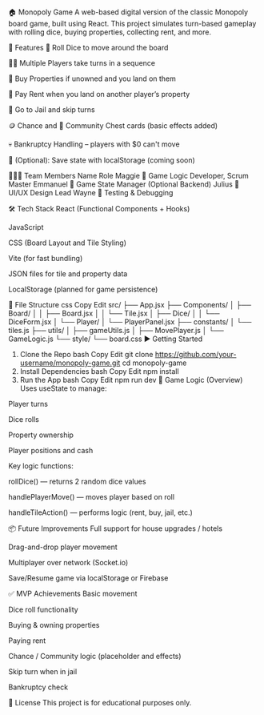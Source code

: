 🏠 Monopoly Game
A web-based digital version of the classic Monopoly board game, built using React. This project simulates turn-based gameplay with rolling dice, buying properties, collecting rent, and more.

📌 Features
🎲 Roll Dice to move around the board

🧍‍♂️ Multiple Players take turns in a sequence

🏡 Buy Properties if unowned and you land on them

💸 Pay Rent when you land on another player’s property

🚓 Go to Jail and skip turns

🪙 Chance and 💌 Community Chest cards (basic effects added)

💀 Bankruptcy Handling – players with $0 can't move

💾 (Optional): Save state with localStorage (coming soon)

🧑‍🤝‍🧑 Team Members
Name	Role
Maggie	🧠 Game Logic Developer, Scrum Master
Emmanuel	🔁 Game State Manager (Optional Backend)
Julius	💅 UI/UX Design Lead
Wayne	🧪 Testing & Debugging

🛠 Tech Stack
React (Functional Components + Hooks)

JavaScript

CSS (Board Layout and Tile Styling)

Vite (for fast bundling)

JSON files for tile and property data

LocalStorage (planned for game persistence)

📁 File Structure
css
Copy
Edit
src/
├── App.jsx
├── Components/
│   ├── Board/
│   │   ├── Board.jsx
│   │   └── Tile.jsx
│   ├── Dice/
│   │   └── DiceForm.jsx
│   └── Player/
│       └── PlayerPanel.jsx
├── constants/
│   └── tiles.js
├── utils/
│   ├── gameUtils.js
│   ├── MovePlayer.js
│   └── GameLogic.js
└── style/
    └── board.css
▶️ Getting Started
1. Clone the Repo
bash
Copy
Edit
git clone https://github.com/your-username/monopoly-game.git
cd monopoly-game
2. Install Dependencies
bash
Copy
Edit
npm install
3. Run the App
bash
Copy
Edit
npm run dev
🧠 Game Logic (Overview)
Uses useState to manage:

Player turns

Dice rolls

Property ownership

Player positions and cash

Key logic functions:

rollDice() — returns 2 random dice values

handlePlayerMove() — moves player based on roll

handleTileAction() — performs logic (rent, buy, jail, etc.)

📦 Future Improvements
Full support for house upgrades / hotels

Drag-and-drop player movement

Multiplayer over network (Socket.io)

Save/Resume game via localStorage or Firebase

✅ MVP Achievements
Basic movement

Dice roll functionality

Buying & owning properties

Paying rent

Chance / Community logic (placeholder and effects)

Skip turn when in jail

Bankruptcy check

📝 License
This project is for educational purposes only.